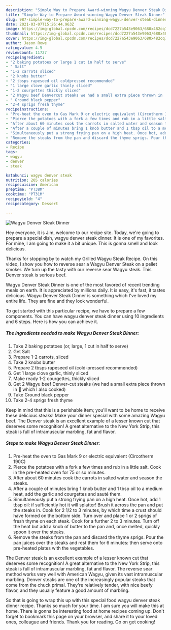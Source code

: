 ```yaml
---
description: "Simple Way to Prepare Award-winning Wagyu Denver Steak Dinner"
title: "Simple Way to Prepare Award-winning Wagyu Denver Steak Dinner"
slug: 987-simple-way-to-prepare-award-winning-wagyu-denver-steak-dinner
date: 2021-03-07T15:26:44.963Z
image: https://img-global.cpcdn.com/recipes/dcd7227a543e9063/680x482cq70/wagyu-denver-steak-dinner-recipe-main-photo.jpg
thumbnail: https://img-global.cpcdn.com/recipes/dcd7227a543e9063/680x482cq70/wagyu-denver-steak-dinner-recipe-main-photo.jpg
cover: https://img-global.cpcdn.com/recipes/dcd7227a543e9063/680x482cq70/wagyu-denver-steak-dinner-recipe-main-photo.jpg
author: Jason Rowe
ratingvalue: 4.5
reviewcount: 11727
recipeingredient:
- "2 baking potatoes or large 1 cut in half to serve"
- " Salt"
- "1-2 carrots sliced"
- "2 knobs butter"
- "2 tbsps rapeseed oil coldpressed recommended"
- "1 large clove garlic thinly sliced"
- "1-2 courgettes thickly sliced"
- "2 Wagyu beef Denvercut steaks we had a small extra piece thrown in  which I also cooked"
- " Ground black pepper"
- "2-4 sprigs fresh thyme"
recipeinstructions:
- "Pre-heat the oven to Gas Mark 9 or electric equivalent (Circotherm 190C)"
- "Pierce the potatoes with a fork a few times and rub in a little salt. Cook in the pre-heated oven for 75 or so minutes."
- "After about 60 minutes cook the carrots in salted water and season the steaks."
- "After a couple of minutes bring 1 knob butter and 1 tbsp oil to a medium heat, add the garlic and courgettes and sauté them."
- "Simultaneously put a strong frying pan on a high heat. Once hot, add 1 tbsp oil: if sufficiently hot it will splatter! Brush it across the pan and put the steaks in. Cook for 2 1/2 to 3 minutes, by which time a crust should have formed on the bottom side. Turn over and place 1 or 2 sprigs of fresh thyme on each steak. Cook for a further 2 to 3 minutes. Turn off the heat but add a knob of butter to the pan and, once melted, quickly spoon it over the steaks."
- "Remove the steaks from the pan and discard the thyme sprigs. Pour the pan juices over the steaks and rest them for 6 minutes: then serve onto pre-heated plates with the vegetables."
categories:
- Recipe
tags:
- wagyu
- denver
- steak

katakunci: wagyu denver steak 
nutrition: 205 calories
recipecuisine: American
preptime: "PT38M"
cooktime: "PT31M"
recipeyield: "4"
recipecategory: Dessert

---
```



![Wagyu Denver Steak Dinner](https://img-global.cpcdn.com/recipes/dcd7227a543e9063/680x482cq70/wagyu-denver-steak-dinner-recipe-main-photo.jpg)

Hey everyone, it is Jim, welcome to our recipe site. Today, we're going to prepare a special dish, wagyu denver steak dinner. It is one of my favorites. For mine, I am going to make it a bit unique. This is gonna smell and look delicious.

Thanks for stopping by to watch my Grilled Wagyu Steak Recipe. On this video, I show you how to reverse sear a Wagyu Denver Steak on a pellet smoker. We turn up the tasty with our reverse sear Wagyu steak. This Denver steak is serious beef.

Wagyu Denver Steak Dinner is one of the most favored of recent trending meals on earth. It is appreciated by millions daily. It is easy, it's fast, it tastes delicious. Wagyu Denver Steak Dinner is something which I've loved my entire life. They are fine and they look wonderful.


To get started with this particular recipe, we have to prepare a few components. You can have wagyu denver steak dinner using 10 ingredients and 6 steps. Here is how you can achieve it.

<!--inarticleads1-->

##### The ingredients needed to make Wagyu Denver Steak Dinner:

1. Take 2 baking potatoes (or, large, 1 cut in half to serve)
1. Get  Salt
1. Prepare 1-2 carrots, sliced
1. Take 2 knobs butter
1. Prepare 2 tbsps rapeseed oil (cold-pressed recommended)
1. Get 1 large clove garlic, thinly sliced
1. Make ready 1-2 courgettes, thickly sliced
1. Get 2 Wagyu beef Denver-cut steaks (we had a small extra piece thrown in 🤣 which I also cooked)
1. Take  Ground black pepper
1. Take 2-4 sprigs fresh thyme


Keep in mind that this is a perishable item; you&#39;ll want to be home to receive these delicious steaks! Make your dinner special with some amazing Wagyu beef. The Denver steak is an excellent example of a lesser known cut that deserves some recognition! A great alternative to the New York Strip, this steak is full of intramuscular marbling, fat and flavor. 

<!--inarticleads2-->

##### Steps to make Wagyu Denver Steak Dinner:

1. Pre-heat the oven to Gas Mark 9 or electric equivalent (Circotherm 190C)
1. Pierce the potatoes with a fork a few times and rub in a little salt. Cook in the pre-heated oven for 75 or so minutes.
1. After about 60 minutes cook the carrots in salted water and season the steaks.
1. After a couple of minutes bring 1 knob butter and 1 tbsp oil to a medium heat, add the garlic and courgettes and sauté them.
1. Simultaneously put a strong frying pan on a high heat. Once hot, add 1 tbsp oil: if sufficiently hot it will splatter! Brush it across the pan and put the steaks in. Cook for 2 1/2 to 3 minutes, by which time a crust should have formed on the bottom side. Turn over and place 1 or 2 sprigs of fresh thyme on each steak. Cook for a further 2 to 3 minutes. Turn off the heat but add a knob of butter to the pan and, once melted, quickly spoon it over the steaks.
1. Remove the steaks from the pan and discard the thyme sprigs. Pour the pan juices over the steaks and rest them for 6 minutes: then serve onto pre-heated plates with the vegetables.


The Denver steak is an excellent example of a lesser known cut that deserves some recognition! A great alternative to the New York Strip, this steak is full of intramuscular marbling, fat and flavor. The reverse sear method works very well with American Wagyu, given its vast intramuscular marbling. Denver steaks are one of the increasingly popular steaks that come from the chuck primal. They&#39;re relatively tender, with nice beefy flavor, and they usually feature a good amount of marbling. 

So that is going to wrap this up with this special food wagyu denver steak dinner recipe. Thanks so much for your time. I am sure you will make this at home. There is gonna be interesting food at home recipes coming up. Don't forget to bookmark this page on your browser, and share it to your loved ones, colleague and friends. Thank you for reading. Go on get cooking!
